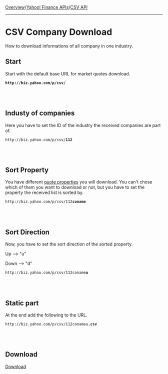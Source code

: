 [Overview](MainPage.md)/[Yahoo! Finance APIs](YahooFinanceAPIs.md)/[CSV API](CSVAPI.md)

---


# CSV Company Download #

How to download informations of all company in one industry.

## Start ##

Start with the default base URL for market quotes download.

**`http://biz.yahoo.com/p/csv/`**

<br></br>

## Industy of companies ##

Here you have to set the ID of the industry the received companies are part of.

`http://biz.yahoo.com/p/csv/`**`112`**

<br></br>

## Sort Property ##

You have different [quote properties](enumMarketQuoteProperties.md) you will download. You can't chose which of them you want to download or not, but you have to set the property the received list is sorted by.

`http://biz.yahoo.com/p/csv/112`**`coname`**

<br></br>


## Sort Direction ##

Now, you have to set the sort direction of the sorted property.

Up --> "u"

Down --> "d"

`http://biz.yahoo.com/p/csv/112coname`**`u`**

<br></br>

## Static part ##

At the end add the following to the URL.

`http://biz.yahoo.com/p/csv/112conameu`**`.csv`**

<br></br>

## Download ##

[Download](http://biz.yahoo.com/p/csv/112conameu.csv)